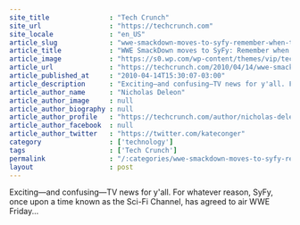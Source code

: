 ```yaml
---
site_title               : "Tech Crunch"
site_url                 : "https://techcrunch.com"
site_locale              : "en_US"
article_slug             : "wwe-smackdown-moves-to-syfy-remember-when-they-used-to-have-science-fiction"
article_title            : "WWE SmackDown moves to SyFy: Remember when they used to have science fiction?"
article_image            : "https://s0.wp.com/wp-content/themes/vip/techcrunch-2013/assets/images/techcrunch.opengraph.default.png"
article_url              : "https://techcrunch.com/2010/04/14/wwe-smackdown-moves-to-syfy-remember-when-they-used-to-have-science-fiction/"
article_published_at     : "2010-04-14T15:30:07-03:00"
article_description      : "Exciting—and confusing—TV news for y'all. For whatever reason, SyFy, once upon a time known as the Sci-Fi Channel, has agreed to air WWE Friday..."
article_author_name      : "Nicholas Deleon"
article_author_image     : null
article_author_biography : null
article_author_profile   : "https://techcrunch.com/author/nicholas-deleon/"
article_author_facebook  : null
article_author_twitter   : "https://twitter.com/kateconger"
category                 : ['technology']
tags                     : ['Tech Crunch']
permalink                : "/:categories/wwe-smackdown-moves-to-syfy-remember-when-they-used-to-have-science-fiction/"
layout                   : post
---
```


Exciting—and confusing—TV news for y'all. For whatever reason, SyFy, once upon a time known as the Sci-Fi Channel, has agreed to air WWE Friday...

